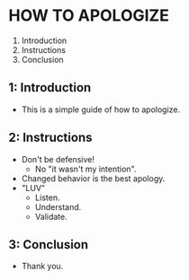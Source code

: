 # HOW TO APOLOGIZE

1. Introduction
2. Instructions
3. Conclusion

## 1: Introduction

- This is a simple guide of how to apologize.

## 2: Instructions

- Don't be defensive!
  - No "it wasn't my intention".
- Changed behavior is the best apology.
- "LUV"
  - Listen.
  - Understand.
  - Validate.

## 3: Conclusion

- Thank you.